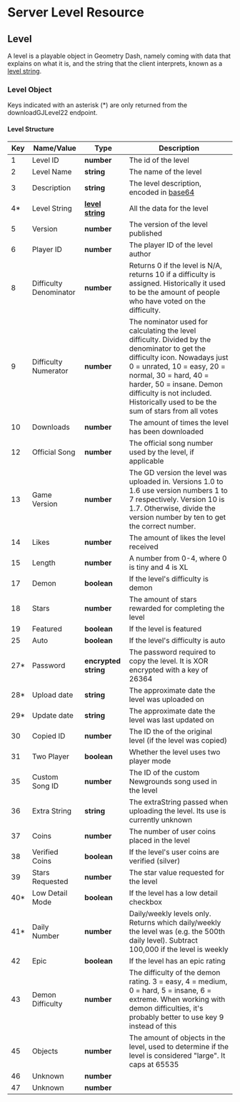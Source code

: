 # Server Level Resource

## Level

A level is a playable object in Geometry Dash, namely coming with data that explains on what it is, and the string that the client interprets, known as a [level string](#).

### Level Object

Keys indicated with an asterisk (\*) are only returned from the downloadGJLevel22 endpoint.

#### Level Structure

| Key | Name/Value      | Type                                         | Description                                                              
|-----|-----------------|----------------------------------------------|--------------------------------------------------------------------------
| 1   | Level ID        | **number**                                   | The id of the level                                                      
| 2   | Level Name      | **string**                                   | The name of the level                                                    
| 3   | Description     | **string**                                   | The level description, encoded in [base64](/topics/encryption/base64.md) 
| 4*  | Level String    | **[level string]()**                         | All the data for the level                               
| 5   | Version         | **number**                                   | The version of the level published                                       
| 6   | Player ID       | **number**            | The player ID of the level author
| 8   | Difficulty Denominator | **number**            | Returns 0 if the level is N/A, returns 10 if a difficulty is assigned. Historically it used to be the amount of people who have voted on the difficulty.
| 9   | Difficulty Numerator      | **number**                                   | The nominator used for calculating the level difficulty. Divided by the denominator to get the difficulty icon. Nowadays just 0 = unrated, 10 = easy, 20 = normal, 30 = hard, 40 = harder, 50 = insane. Demon difficulty is not included. Historically used to be the sum of stars from all votes
| 10  | Downloads       | **number**                                   | The amount of times the level has been downloaded                          
| 12  | Official Song   | **number** | The official song number used by the level, if applicable         
| 13  | Game Version    | **number** 			                   	   | The GD version the level was uploaded in. Versions 1.0 to 1.6 use version numbers 1 to 7 respectively. Version 10 is 1.7. Otherwise, divide the version number by ten to get the correct number. 
| 14  | Likes           | **number** 			                   	   | The amount of likes the level received
| 15  | Length          | **number** 			                   	   | A number from 0-4, where 0 is tiny and 4 is XL     
| 17  | Demon           | **boolean** 				                   | If the level's difficulty is demon    
| 18  | Stars           | **number** 				                   | The amount of stars rewarded for completing the level
| 19  | Featured        | **boolean** 			                       | If the level is featured 
| 25  | Auto            | **boolean** 				                   | If the level's difficulty is auto   
| 27* | Password        | **encrypted string** 	                       | The password required to copy the level. It is XOR encrypted with a key of 26364
| 28* | Upload date     | **string** 				                   | The approximate date the level was uploaded on 
| 29* | Update date     | **string** 				                   | The approximate date the level was last updated on 
| 30  | Copied ID       | **number** 				                   | The ID the of the original level (if the level was copied)   
| 31  | Two Player         | **boolean** 				                 | Whether the level uses two player mode
| 35  | Custom Song ID  | **number** 				                   | The ID of the custom Newgrounds song used in the level    
| 36  | Extra String    | **string**                           | The extraString passed when uploading the level. Its use is currently unknown
| 37  | Coins           | **number** 				                   | The number of user coins placed in the level      
| 38  | Verified Coins  | **boolean** 				                   | If the level's user coins are verified (silver)
| 39  | Stars Requested | **number** 				                   | The star value requested for the level     
| 40* | Low Detail Mode | **boolean** 				                   | If the level has a low detail checkbox    
| 41*  | Daily Number    | **number** 				                   | Daily/weekly levels only. Returns which daily/weekly the level was (e.g. the 500th daily level). Subtract 100,000 if the level is weekly
| 42  | Epic            | **boolean** 				                   | If the level has an epic rating    
| 43  | Demon Difficulty| **number** 				                   | The difficulty of the demon rating. 3 = easy, 4 = medium, 0 = hard, 5 = insane, 6 = extreme. When working with demon difficulties, it's probably better to use key 9 instead of this
| 45  | Objects         | **number** 				                   | The amount of objects in the level, used to determine if the level is considered "large". It caps at 65535     
| 46  | Unknown         | **number** 				                   | 
| 47  | Unknown         | **number** 				                   | 
